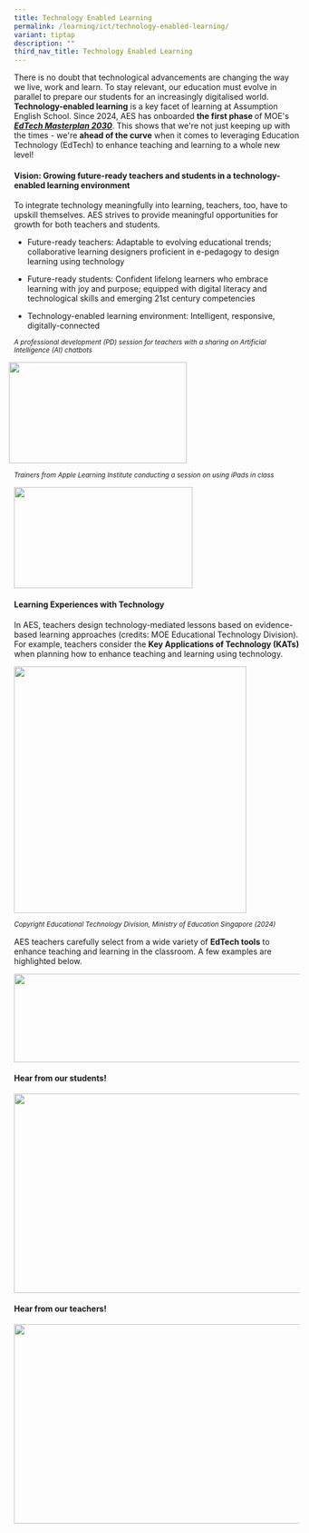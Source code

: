 ```yaml
---
title: Technology Enabled Learning
permalink: /learning/ict/technology-enabled-learning/
variant: tiptap
description: ""
third_nav_title: Technology Enabled Learning
---
```

<p>There is no doubt that technological advancements are changing the way
we live, work and learn. To stay relevant, our education must evolve in
parallel to prepare our students for an increasingly digitalised world. <strong>Technology-enabled learning</strong> is
a key facet of learning at Assumption English School. Since 2024, AES has
onboarded <strong>the first phase </strong>of MOE's <strong><em><a href="https://www.moe.gov.sg/education-in-sg/educational-technology-journey/edtech-masterplan" rel="noopener noreferrer nofollow" target="_blank"><u>EdTech Masterplan 2030</u></a></em></strong>.
This shows that we're not just keeping up with the times - we're <strong>ahead of the curve</strong> when
it comes to leveraging Education Technology (EdTech) to enhance teaching
and learning to a whole new level!</p>
<h4><strong>Vision: Growing future-ready teachers and students in a technology-enabled learning environment&nbsp;</strong></h4>
<p>To integrate technology meaningfully into learning, teachers, too, have
to upskill themselves. AES strives to provide meaningful opportunities
for growth for both teachers and students.&nbsp;</p>
<ul>
<li>
<p>Future-ready teachers: Adaptable to evolving educational trends; collaborative
learning designers proficient in e-pedagogy to design learning using technology</p>
</li>
<li>
<p>Future-ready students: Confident lifelong learners who embrace learning
with joy and purpose; equipped with digital literacy and technological
skills and emerging 21st century competencies</p>
</li>
<li>
<p>Technology-enabled learning environment: Intelligent, responsive, digitally-connected</p>
</li>
</ul>
<p><em><sup>A professional development (PD) session for teachers with a sharing on Artificial Intelligence (AI) chatbots</sup></em>
</p>
<div class="isomer-image-wrapper">
<img style="margin-left:-9.151010701545818px;margin-top:0px;" height="178" width="314.2914787640345" src="https://lh7-rt.googleusercontent.com/docsz/AD_4nXfIbGrH_qFQkKHv8aYbzVgKs-b65xRVGA_J1ptTkRYcv4Wtu_DQAc3DD9W0PSutBQM2Pcs9pnoIBkA1oqS6CnDLuKYrIEZGRwln50vSjAzlhtn_9cwPT_orixtIp-XdQOuRT8nS0Q?key=62aycsoHAgaAUdVy-_MnNg">
</div>
<p><em><sup>Trainers from Apple Learning Institute conducting a session on using iPads in class</sup></em>
</p>
<div class="isomer-image-wrapper">
<img style="margin-left:0px;margin-top:0px;" height="178" width="315.21933962264154" src="https://lh7-rt.googleusercontent.com/docsz/AD_4nXc9HLq37oAdHUBizdZYr0FysRbCx-u4ka-oukh3qErjUdp_TqNNJxRrQDYvB6AGPsTXMQ3kpcvM1LWlFv5vTcQU_uEH9sVGOG71YR7afy7hx1m9Ftyvy1DejkUlmF8YOams2TcKRg?key=62aycsoHAgaAUdVy-_MnNg">
</div>
<h4><strong>Learning Experiences with Technology</strong></h4>
<p>In AES, teachers design technology-mediated lessons based on evidence-based
learning approaches (credits: MOE Educational Technology Division). For
example, teachers consider the <strong>Key Applications of Technology (KATs)</strong> when
planning how to enhance teaching and learning using technology.</p>
<div class="isomer-image-wrapper">
<img style="margin-left:0px;margin-top:0px;" height="434" width="410" src="https://lh7-rt.googleusercontent.com/docsz/AD_4nXdeZwHGWtFWMRf7lvvSMllnjzkCmNKp5NCIIDf59CIjm05HN6xn5KWaE0HxLHQEvUSnjKuh0M33Nk1PNJXu7cO-DySIe88VN7Q9roGphF43HjxrX8WxCGRXG0MUfCePWccteoL5Fw?key=62aycsoHAgaAUdVy-_MnNg">
</div>
<p><em><sup>Copyright Educational Technology Division, Ministry of Education Singapore (2024)</sup></em>
</p>
<p>AES teachers carefully select from a wide variety of <strong>EdTech tools</strong> to
enhance teaching and learning in the classroom. A few examples are highlighted
below.</p>
<div class="isomer-image-wrapper">
<img style="margin-left:0px;margin-top:0px;" height="156" width="624" src="https://lh7-rt.googleusercontent.com/docsz/AD_4nXcqkF91DCvEaBZqBQUiVrsnRxzhYfsg5Oqyg1yrA92WoWtJd_bCxVoqw2skLSQvdA0wy5LDuAPEP-uapnIpcxRABvjr3gUulFAnlg0S-L_7YCXUFeLfy21K1ijQB3ZtRz1LYargJQ?key=62aycsoHAgaAUdVy-_MnNg">
</div>
<h4><strong>Hear from our students!</strong></h4>
<div class="isomer-image-wrapper">
<img style="margin-left:0px;margin-top:0px;" height="351" width="624" src="https://lh7-rt.googleusercontent.com/docsz/AD_4nXfN-2TFwInm5Unn0OyfcwVcYWYHqdaxlE0aQCg-yJgRRyG-Q3Yskhf-dMPa86id5po9dQwIS0Q6pQHhx1VJK-gQ2_FoXIWyV6k8C4q15GdjQfSy4EZbtFW92dlQyINg79p6X3TV?key=62aycsoHAgaAUdVy-_MnNg">
</div>
<h4><strong>Hear from our teachers!</strong></h4>
<div class="isomer-image-wrapper">
<img style="margin-left:0px;margin-top:0px;" height="351" width="624" src="https://lh7-rt.googleusercontent.com/docsz/AD_4nXfzskiJeBvaoBgxc67utE1MdIM-dCR42Krg_CMmG7qkzgYa_RqGqZYEtQAfHI77xHdxsX6wgOS6lmDunULF0NDolSC_b-QLcktl-OwXVXacggSJbXTsRlgPPe0wsnhKfuxQuKCS?key=62aycsoHAgaAUdVy-_MnNg">
</div>
<p></p>
<p></p>
<p></p>
<p></p>